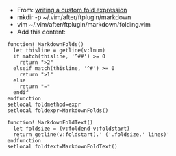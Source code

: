 - From: [writing a custom fold expression](http://vimcasts.org/episodes/writing-a-custom-fold-expression/)
- mkdir -p ~/.vim/after/ftplugin/markdown
- vim ~/.vim/after/ftplugin/markdown/folding.vim
- Add this content:
```
function! MarkdownFolds()
  let thisline = getline(v:lnum)
  if match(thisline, '^##') >= 0
    return ">2"
  elseif match(thisline, '^#') >= 0
    return ">1"
  else
    return "="
  endif
endfunction
setlocal foldmethod=expr
setlocal foldexpr=MarkdownFolds()

function! MarkdownFoldText()
  let foldsize = (v:foldend-v:foldstart)
  return getline(v:foldstart).' ('.foldsize.' lines)'
endfunction
setlocal foldtext=MarkdownFoldText()
```

